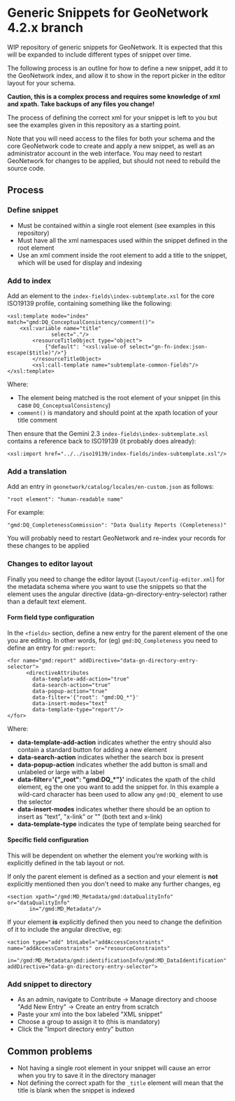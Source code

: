 # Generic Snippets for GeoNetwork 4.2.x branch

WIP repository of generic snippets for GeoNetwork. It is expected that this will be expanded to include different types of snippet over time.

The following process is an outline for how to define a new snippet, add it to the GeoNetwork index, and allow it to show in the report picker in the editor layout for your schema. 

**Caution, this is a complex process and requires some knowledge of xml and xpath. Take backups of any files you change!**

The process of defining the correct xml for your snippet is left to you but see the examples given in this repository as a starting point.

Note that you will need access to the files for both your schema and the core GeoNetwork code to create and apply a new snippet, as well as an administrator account in the web interface. You may need to restart GeoNetwork for changes to be applied, but should not need to rebuild the source code.

## Process

### Define snippet

* Must be contained within a single root element (see examples in this repository)
* Must have all the xml namespaces used within the snippet defined in the root element
* Use an xml comment inside the root element to add a title to the snippet, which will be used for display and indexing

### Add to index

Add an element to the `index-fields\index-subtemplate.xsl` for the core ISO19139 profile, containing something like the following:

	<xsl:template mode="index" match="gmd:DQ_ConceptualConsistency/comment()">
        <xsl:variable name="title"
                  select="."/>
    		<resourceTitleObject type="object">
    			{"default": "<xsl:value-of select="gn-fn-index:json-escape($title)"/>"}
    		</resourceTitleObject>
    		<xsl:call-template name="subtemplate-common-fields"/>
    </xsl:template>


Where:

* The element being matched is the root element of your snippet (in this case `DQ_ConceptualConsistency`)
* `comment()` is mandatory and should point at the xpath location of your title comment

Then ensure that the Gemini 2.3 `index-fields\index-subtemplate.xsl` contains a reference back to ISO19139 (it probably does already):

	<xsl:import href="../../iso19139/index-fields/index-subtemplate.xsl"/>


### Add a translation

Add an entry in `geonetwork/catalog/locales/en-custom.json` as follows:

	"root element": "human-readable name"

For example:

	"gmd:DQ_CompletenessCommission": "Data Quality Reports (Completeness)"

You will probably need to restart GeoNetwork and re-index your records for these changes to be applied

### Changes to editor layout

Finally you need to change the editor layout (`layout/config-editor.xml`) for the metadata schema where you want to use the snippets so that the element uses the angular directive (data-gn-directory-entry-selector) rather than a default text element.

#### Form field type configuration

In the `<fields>` section, define a new entry for the parent element of the one you are editing. In other words, for (eg) `gmd:DQ_Completeness` you need to define an entry for `gmd:report`:

	<for name="gmd:report" addDirective="data-gn-directory-entry-selector">
	      <directiveAttributes
	        data-template-add-action="true"
	        data-search-action="true"
	        data-popup-action="true"
	        data-filter='{"root": "gmd:DQ_*"}'
	        data-insert-modes="text"
	        data-template-type="report"/>
	</for>

Where:

* **data-template-add-action** indicates whether the entry should also contain a standard button for adding a new element
* **data-search-action** indicates whether the search box is present
* **data-popup-action** indicates whether the add button is small and unlabeled or large with a label
* **data-filter='{"\_root": "gmd:DQ_*"}'** indicates the xpath of the child element, eg the one you want to add the snippet for. In this example a wild-card character has been used to allow any `gmd:DQ_` element to use the selector
* **data-insert-modes** indicates whether there should be an option to insert as "text", "x-link" or "" (both text and x-link)
* **data-template-type** indicates the type of template being searched for

#### Specific field configuration

This will be dependent on whether the element you're working with is explicitly defined in the tab layout or not.

If only the parent element is defined as a section and your element is **not** explicitly mentioned then you don't need to make any further changes, eg

	<section xpath="/gmd:MD_Metadata/gmd:dataQualityInfo" or="dataQualityInfo"
	       in="/gmd:MD_Metadata"/>

If your element **is** explicitly defined then you need to change the definition of it to include the angular directive, eg:

	<action type="add" btnLabel="addAccessConstraints" name="addAccessConstraints" or="resourceConstraints"
                  in="/gmd:MD_Metadata/gmd:identificationInfo/gmd:MD_DataIdentification" addDirective="data-gn-directory-entry-selector">

### Add snippet to directory

* As an admin, navigate to Contribute -> Manage directory and choose "Add New Entry" -> Create an entry from scratch
* Paste your xml into the box labeled "XML snippet"
* Choose a group to assign it to (this is mandatory)
* Click the "Import directory entry" button


## Common problems

* Not having a single root element in your snippet will cause an error when you try to save it in the directory manager
* Not defining the correct xpath for the `_title` element will mean that the title is blank when the snippet is indexed
